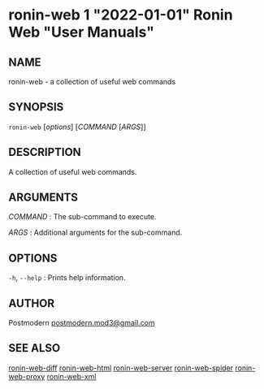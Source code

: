 # ronin-web 1 "2022-01-01" Ronin Web "User Manuals"

## NAME

ronin-web - a collection of useful web commands

## SYNOPSIS

`ronin-web` [*options*] [*COMMAND* [*ARGS*]]

## DESCRIPTION

A collection of useful web commands.

## ARGUMENTS

*COMMAND*
: The sub-command to execute.

*ARGS*
: Additional arguments for the sub-command.

## OPTIONS

`-h`, `--help`
: Prints help information.

## AUTHOR

Postmodern <postmodern.mod3@gmail.com>

## SEE ALSO

[ronin-web-diff](ronin-web-diff.1.md) [ronin-web-html](ronin-web-html.1.md) [ronin-web-server](ronin-web-server.1.md) [ronin-web-spider](ronin-web-spider.1.md) [ronin-web-proxy](ronin-web-proxy.1.md) [ronin-web-xml](ronin-web-xml.1.md)
